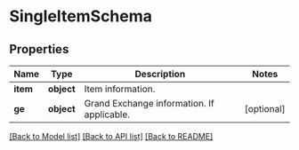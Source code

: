 # SingleItemSchema

## Properties
Name | Type | Description | Notes
------------ | ------------- | ------------- | -------------
**item** | **object** | Item information. | 
**ge** | **object** | Grand Exchange information. If applicable. | [optional] 

[[Back to Model list]](../README.md#documentation-for-models) [[Back to API list]](../README.md#documentation-for-api-endpoints) [[Back to README]](../README.md)

